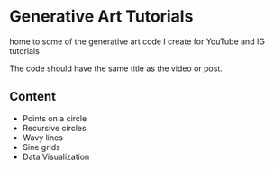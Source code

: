 # Generative Art Tutorials
home to some of the generative art code I create for YouTube and IG tutorials


The code should have the same title as the video or post.


## Content
- Points on a circle
- Recursive circles
- Wavy lines
- Sine grids
- Data Visualization
